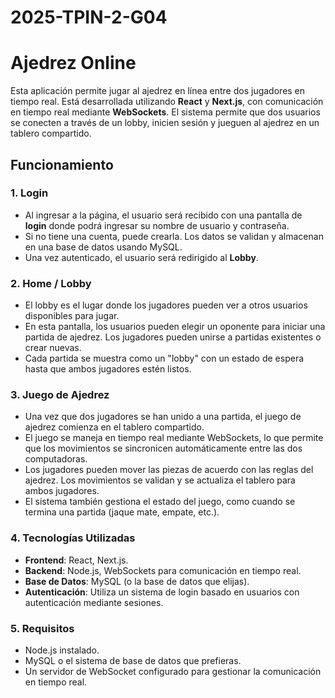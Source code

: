# 2025-TPIN-2-G04

# Ajedrez Online

Esta aplicación permite jugar al ajedrez en línea entre dos jugadores en tiempo real. Está desarrollada utilizando **React** y **Next.js**, con comunicación en tiempo real mediante **WebSockets**. El sistema permite que dos usuarios se conecten a través de un lobby, inicien sesión y jueguen al ajedrez en un tablero compartido.

## Funcionamiento

### 1. **Login**
   - Al ingresar a la página, el usuario será recibido con una pantalla de **login** donde podrá ingresar su nombre de usuario y contraseña.
   - Si no tiene una cuenta, puede crearla. Los datos se validan y almacenan en una base de datos usando MySQL.
   - Una vez autenticado, el usuario será redirigido al **Lobby**.

### 2. **Home / Lobby**
   - El lobby es el lugar donde los jugadores pueden ver a otros usuarios disponibles para jugar. 
   - En esta pantalla, los usuarios pueden elegir un oponente para iniciar una partida de ajedrez. Los jugadores pueden unirse a partidas existentes o crear nuevas.
   - Cada partida se muestra como un "lobby" con un estado de espera hasta que ambos jugadores estén listos.

### 3. **Juego de Ajedrez**
   - Una vez que dos jugadores se han unido a una partida, el juego de ajedrez comienza en el tablero compartido.
   - El juego se maneja en tiempo real mediante WebSockets, lo que permite que los movimientos se sincronicen automáticamente entre las dos computadoras.
   - Los jugadores pueden mover las piezas de acuerdo con las reglas del ajedrez. Los movimientos se validan y se actualiza el tablero para ambos jugadores.
   - El sistema también gestiona el estado del juego, como cuando se termina una partida (jaque mate, empate, etc.).

### 4. **Tecnologías Utilizadas**
   - **Frontend**: React, Next.js.
   - **Backend**: Node.js, WebSockets para comunicación en tiempo real.
   - **Base de Datos**: MySQL (o la base de datos que elijas).
   - **Autenticación**: Utiliza un sistema de login basado en usuarios con autenticación mediante sesiones.

### 5. **Requisitos**
   - Node.js instalado.
   - MySQL o el sistema de base de datos que prefieras.
   - Un servidor de WebSocket configurado para gestionar la comunicación en tiempo real.
